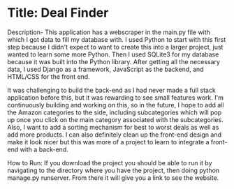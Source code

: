 # Title: Deal Finder

Description- This application has a webscraper in the main.py file with which I got data to fill my database with. I used Python to start with this first step because I didn't expect to want to create this into a larger project, just wanted to learn some more Python. Then I used SQLite3 for my database because it was built into the Python library. After getting all the necessary data, I used Django as a framework, JavaScript as the backend, and HTML/CSS for the front end. 

It was challenging to build the back-end as I had never made a full stack application before this, but it was rewarding to see small features work. I'm continuously building and working on this, so in the future, I hope to add all the Amazon categories to the side, including subcategories which will pop up once you click on the main category associated with the subcategories. Also, I want to add a sorting mechanism for best to worst deals as well as add more products. I can also definitely clean up the front-end design and make it look nicer but this was more of a project to learn to integrate a front-end with a back-end.

How to Run: If you download the project you should be able to run it by navigating to the directory where you have the project, then doing python manage.py runserver. From there it will give you a link to see the website.
 
